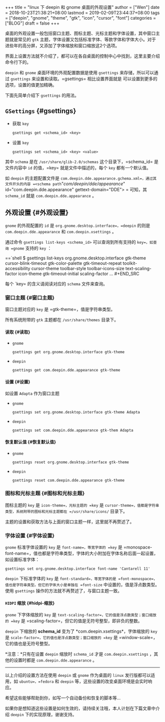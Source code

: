 +++
title = "linux 下 deepin 和 gnome 桌面的外观设置"
author = ["Wen"]
date = 2018-10-23T21:38:21+08:00
lastmod = 2019-02-09T23:44:37+08:00
tags = ["deepin", "gnome", "theme", "gtk", "icon", "cursor", "font"]
categories = ["BLOG"]
draft = false
+++

桌面的外观设置一般包括窗口主题、图标主题、光标主题和字体设置，其中窗口主题就是常见的 `gtk` 主题，字体设置又包括标准字体、等款字体和字体大小。对于进些年的高分屏，又添加了字体缩放和窗口缩放这2个选项。

界面上设置方法就不介绍了，都可以在各自桌面的控制中心中找到，这里主要介绍命令行下的。

`deepin` 和 `gnome` 桌面环境的外观配置数据是使用 `gsettings` 来存储，所以可以通过 `gsettings` 来设置和读取。=gsettings= 相比设置界面就是 可以设置到更多的选项，设置的值更加精确。

下面先简单介绍下 `gsettings` 的用法。


## `GSettings` {#gsettings}

-   获取 `key`

    `gsettings get <schema_id> <key>`

-   设置 `key`

    `gsettings set <schema_id> <key> <value>`

其中 `schema` 是在 `/usr/share/glib-2.0/schemas` 这个目录下，=schema\_id= 是文件内容中 `id` 的值，=key= 就是文件中描述的，每个 `key` 都有一个默认值。

如 `deepin` 的主题配置文件是 `com.deepin.dde.appearance.gchema.xml=，通过其文件开头的内容 =<schema path`"_com/deepin/dde/appearance_" id="com.deepin.dde.appearance" gettext-domain="DDE">
= 可知，其 `schema_id` 就是 `com.deepin.dde.appearance` 。


## 外观设置 {#外观设置}

`gnome` 的外观配置的 `id` 是 `org.gnome.desktop.interface=，=deepin` 的则是 `com.deepin.dde.appearance` 和 `com.deepin.xsettings` 。

通过命令 `gsettings list-keys <schema_id>` 可以查询到所有支持的 `key=，如查询 =gnome` 支持的 `key` ：

==\`shell
$ gsettings list-keys org.gnome.desktop.interface
gtk-theme
cursor-blink-timeout
gtk-color-palette
gtk-timeout-repeat
toolkit-accessibility
cursor-theme
toolbar-style
toolbar-icons-size
text-scaling-factor
icon-theme
gtk-timeout-initial
scaling-factor
...
\#+END\_SRC

每个 \`key= 的含义请阅读对应的 `schema` 文件来查询。


### 窗口主题 {#窗口主题}

窗口主题对应的 `key` 是 =gtk-theme=，值是字符串类型。

所有系统附带的 `gtk` 主题都在 `/usr/share/themes` 目录下。


#### 读取 {#读取}

-   `gnome`

    `gsettings get org.gnome.desktop.interface gtk-theme`

-   `deepin`

    `gsettings get com.deepin.dde.appearance gtk-theme`


#### 设置 {#设置}

如设置 `Adapta` 作为窗口主题

-   `gnome`

    `gsettings set org.gnome.desktop.interface gtk-theme Adapta`

-   `deepin`

    `gsettings set com.deepin.dde.appearance gtk-them Adapta`


#### 恢复默认值 {#恢复默认值}

-   `gnome`

    `gsettings reset org.gnome.desktop.interface gtk-theme`

-   `deepin`

    `gsettings reset com.deepin.dde.appearance gtk-theme`


### 图标和光标主题 {#图标和光标主题}

图标主题的 `key` 是 `icon-theme=，光标主题的 =key` 是 `cursor-theme=，值都是字符串类型，系统附带的图标和光标主题都在 =/usr/share/icons/` 目录下。

主题的设置和获取方法与上面的窗口主题一样，这里就不再赘述了。


### 字体设置 {#字体设置}

`gnome` 标准字体设置的 `key` 是 `font-name=，等宽字体的 =key` 是 =monospace-font-name=，值也都是字符串类型，字体的大小附加在字体名称后面一起设置，如设置标准字体：

`gsettings set org.gnome.desktop.interface font-name 'Cantarell 11'`

`deepin` 下标准字体的 `key` 是 `font-standard=，等宽字体的是 =font-monospace=，值也是字符串类型。但它的字体大小是单独在 =font-size` 中设置的，值是浮点数类型。
使用 `gsettings` 操作的方法就不再赘述了，与窗口主题一致。


#### `HIDPI` 缩放 {#hidpi-缩放}

`gnome` 下字体缩放的 `key` 是 `text-scaling-factor=，它的值是浮点数类型；窗口缩放的 =key` 是 =scaling-factor=，但它的值是无符号整型，即非负的整数。

`deepin` 下缩放的 **schema\_id** 变为了 \*com.deepin.xsettings\*，字体缩放的 `key` 是 `scale-factor=，它的值也是浮点数类型；窗口缩放的 =key` 是 =window-scale=，它的值也是无符号整型。

\*注意：\*只有在设置 `deepin` 缩放时 `schema_id` 才是 `com.deepin.xsettings` ，其他的设置时都是 `com.deepin.dde.appearance` 。

---

以上介绍的设置方法在使用 `deepin` 或 `gnome` 作为桌面的 `linux` 发行版都可以适用，如 `ubuntu=，=fedora` 和 `deepin` 等，这些设置的改变桌面环境是会实时响应。

希望这些能够帮助到你，如写一个自动备份和恢复的脚本等...

如果你是想知道这些设置是如何生效的，请持续关注哦，本人计划在下篇文章中介绍 `deepin` 下的实现原理，谢谢支持。
